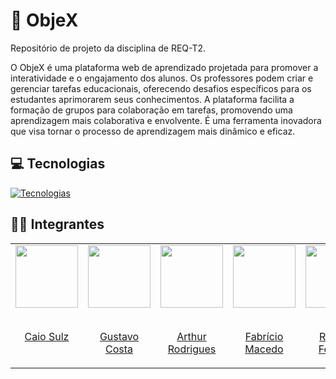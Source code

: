 # 💾 ObjeX
Repositório de projeto da disciplina de REQ-T2.


O ObjeX é uma plataforma web de aprendizado projetada para promover a interatividade e o engajamento dos alunos. Os professores podem criar e gerenciar tarefas educacionais, oferecendo desafios específicos para os estudantes aprimorarem seus conhecimentos. A plataforma facilita a formação de grupos para colaboração em tarefas, promovendo uma aprendizagem mais colaborativa e envolvente. É uma ferramenta inovadora que visa tornar o processo de aprendizagem mais dinâmico e eficaz.

<h2>
  💻 Tecnologias
</h2>

[![Tecnologias](https://skillicons.dev/icons?i=js,react,django,python,postgres,mongodb)](https://skillicons.dev)

<h2>
    👨‍💻 Integrantes
</h2>

<table>



  <tr>
  <td valign="top">
      <a href="https://github.com/CaioSulz" >
        <img align="center" height="100" src="https://github.com/CaioSulz.png" />
        <br></br>
        <p align="center">Caio Sulz</p>
      </a>
    </td>

    
  <td valign="top">
      <a href="https://github.com/cwtshh" >
        <img align="center" height="100" src="https://github.com/cwtshh.png" />
        <br></br>
        <p align="center">Gustavo Costa</p>
      </a>
    </td>

  <td valign="top">
      <a href="https://github.com/arthurrsousa" >
        <img align="center" height="100" src="https://github.com/arthurrsousa.png" />
        <br></br>
        <p align="center">Arthur Rodrigues</p>
      </a>
    </td>

<td valign="top">
      <a href="https://github.com/FabricioDeQueiroz" >
        <img align="center" height="100" src="https://github.com/FabricioDeQueiroz.png" />
        <br></br>
        <p align="center">Fabrício Macedo</p>
      </a>
    </td>

  <td valign="top">
      <a href="https://github.com/rayenealmeida" >
        <img align="center" height="100" src="https://github.com/rayenealmeida.png" />
        <br></br>
        <p align="center">Rayene Ferreira</p>
      </a>
    </td>

  <td valign="top">
      <a href="https://github.com/nicollaxs" >
        <img align="center" height="100" src="https://github.com/nicollaxs.png" />
        <br></br>
        <p align="center">Nicollas Gabriel</p>
      </a>
    </td>

<td valign="top">
      <a href="https://github.com/matsuo-kage" >
        <img align="center" height="100" src="https://github.com/matsuo-kage.png" />
        <br></br>
        <p align="center">Manoel Castro</p>
      </a>
    </td>
    


  </tr>
</table>
